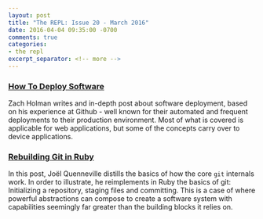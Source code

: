 ```yaml
---
layout: post
title: "The REPL: Issue 20 - March 2016"
date: 2016-04-04 09:35:00 -0700
comments: true
categories:
- the repl
excerpt_separator: <!-- more -->
---
```


### [How To Deploy Software][1]

Zach Holman writes and in-depth post about software deployment, based on his experience at Github - well known for their automated and frequent deployments to their production environment. Most of what is covered is applicable for web applications, but some of the concepts carry over to device applications.

### [Rebuilding Git in Ruby][2]

In this post, Joël Quenneville distills the basics of how the core `git` internals work. In order to illustrate, he reimplements in Ruby the basics of git: Initializing a repository, staging files and committing. This is a case of where powerful abstractions can compose to create a software system with capabilities seemingly far greater than the building blocks it relies on.

[1]: https://zachholman.com/posts/deploying-software
[2]: https://robots.thoughtbot.com/rebuilding-git-in-ruby
